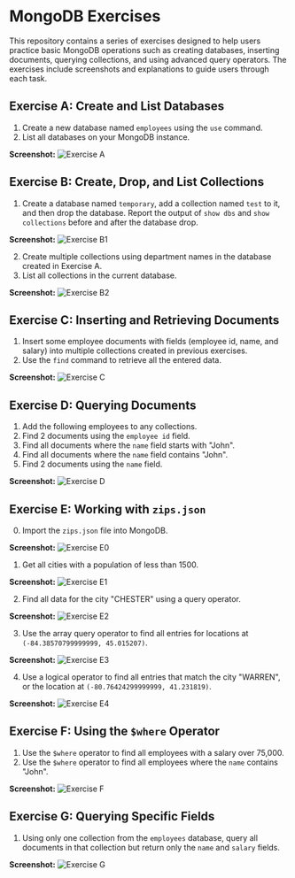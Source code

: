 # MongoDB Exercises

This repository contains a series of exercises designed to help users practice basic MongoDB operations such as creating databases, inserting documents, querying collections, and using advanced query operators. The exercises include screenshots and explanations to guide users through each task.

## Exercise A: Create and List Databases

1. Create a new database named `employees` using the `use` command.
2. List all databases on your MongoDB instance.

**Screenshot:**
![Exercise A](https://github.com/tlklein/mongodb-exercises/blob/0b44631d43d3c72f1bd2c7fb781898765d47cfae/screenshots/hm2%20part%20a.png)


## Exercise B: Create, Drop, and List Collections

1. Create a database named `temporary`, add a collection named `test` to it, and then drop the database. Report the output of `show dbs` and `show collections` before and after the database drop.

**Screenshot:**
![Exercise B1](https://github.com/tlklein/mongodb-exercises/blob/0b44631d43d3c72f1bd2c7fb781898765d47cfae/screenshots/hm2%20part%20b.png)

2. Create multiple collections using department names in the database created in Exercise A.
3. List all collections in the current database.

**Screenshot:**
![Exercise B2](https://github.com/tlklein/mongodb-exercises/blob/0b44631d43d3c72f1bd2c7fb781898765d47cfae/screenshots/hm%202%20part%20b%202.png)


## Exercise C: Inserting and Retrieving Documents

1. Insert some employee documents with fields (employee id, name, and salary) into multiple collections created in previous exercises.
2. Use the `find` command to retrieve all the entered data.

**Screenshot:**
![Exercise C](https://github.com/tlklein/mongodb-exercises/blob/0b44631d43d3c72f1bd2c7fb781898765d47cfae/screenshots/hm%202%20part%20c.png)



## Exercise D: Querying Documents

1. Add the following employees to any collections.
2. Find 2 documents using the `employee id` field.
3. Find all documents where the `name` field starts with "John".
4. Find all documents where the `name` field contains "John".
5. Find 2 documents using the `name` field.

**Screenshot:**
![Exercise D](https://github.com/tlklein/mongodb-exercises/blob/0b44631d43d3c72f1bd2c7fb781898765d47cfae/screenshots/hm%202%20part%20d.png)



## Exercise E: Working with `zips.json`

0. Import the `zips.json` file into MongoDB.

**Screenshot:**
![Exercise E0](https://github.com/tlklein/mongodb-exercises/blob/0b44631d43d3c72f1bd2c7fb781898765d47cfae/screenshots/hm%202%20import.png)

1. Get all cities with a population of less than 1500.

**Screenshot:**
![Exercise E1](https://github.com/tlklein/mongodb-exercises/blob/0b44631d43d3c72f1bd2c7fb781898765d47cfae/screenshots/hm%202%20part%20e%201.png)

2. Find all data for the city "CHESTER" using a query operator.

**Screenshot:**
![Exercise E2](https://github.com/tlklein/mongodb-exercises/blob/0b44631d43d3c72f1bd2c7fb781898765d47cfae/screenshots/hm%202%20part%20e%202.5.png)

3. Use the array query operator to find all entries for locations at `(-84.38570799999999, 45.015207)`.

**Screenshot:**
![Exercise E3](https://github.com/tlklein/mongodb-exercises/blob/0b44631d43d3c72f1bd2c7fb781898765d47cfae/screenshots/hm%202%20part%20e%202.png)

4. Use a logical operator to find all entries that match the city "WARREN", or the location at `(-80.76424299999999, 41.231819)`.

**Screenshot:**
![Exercise E4](https://github.com/tlklein/mongodb-exercises/blob/0b44631d43d3c72f1bd2c7fb781898765d47cfae/screenshots/hm%202%20part%20e%203.png)


## Exercise F: Using the `$where` Operator

1. Use the `$where` operator to find all employees with a salary over 75,000.
2. Use the `$where` operator to find all employees where the `name` contains "John".

**Screenshot:**
![Exercise F](https://github.com/tlklein/mongodb-exercises/blob/0b44631d43d3c72f1bd2c7fb781898765d47cfae/screenshots/hm%202%20part%20f.png)


## Exercise G: Querying Specific Fields

1. Using only one collection from the `employees` database, query all documents in that collection but return only the `name` and `salary` fields.

**Screenshot:**
![Exercise G](https://github.com/tlklein/mongodb-exercises/blob/0b44631d43d3c72f1bd2c7fb781898765d47cfae/screenshots/hm%202%20part%20g.png)
